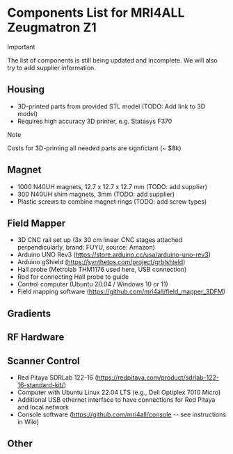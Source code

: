 # Components List for MRI4ALL Zeugmatron Z1

> [!IMPORTANT]
> The list of components is still being updated and incomplete. We will also try to add supplier information.

## Housing

* 3D-printed parts from provided STL model (TODO: Add link to 3D model)
* Requires high accuracy 3D printer, e.g. Statasys F370
  
> [!NOTE]
> Costs for 3D-printing all needed parts are signficiant (~ $8k)

## Magnet

* 1000 N40UH magnets, 12.7 x 12.7 x 12.7 mm (TODO: add supplier)
* 300 N40UH shim magnets, 3mm (TODO: add supplier)
* Plastic screws to combine magnet rings (TODO: add screw types)

## Field Mapper

* 3D CNC rail set up (3x 30 cm linear CNC stages attached perpendicularly, brand: FUYU, source: Amazon)
* Arduino UNO Rev3 (https://store.arduino.cc/usa/arduino-uno-rev3)
* Arduino gShield (https://synthetos.com/project/grblshield)
* Hall probe (Metrolab THM1176 used here, USB connection)
* Rod for connecting Hall probe to guide
* Control computer (Ubuntu 20.04 / Windows 10 or 11)
* Field mapping software (https://github.com/mri4all/field_mapper_3DFM)

## Gradients

## RF Hardware

## Scanner Control

* Red Pitaya SDRLab 122-16 (https://redpitaya.com/product/sdrlab-122-16-standard-kit/)
* Computer with Ubuntu Linux 22.04 LTS (e.g., Dell Optiplex 7010 Micro)
* Additional USB ethernet interface to have connections for Red Pitaya and local network
* Console software (https://github.com/mri4all/console -- see instructions in Wiki)

## Other



